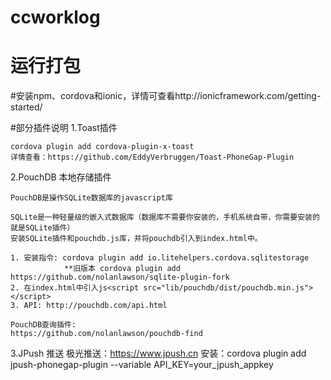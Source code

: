 # ccworklog

# 运行打包
  #安装npm、cordova和ionic，详情可查看http://ionicframework.com/getting-started/

#部分插件说明
  1.Toast插件
  
    cordova plugin add cordova-plugin-x-toast
    详情查看：https://github.com/EddyVerbruggen/Toast-PhoneGap-Plugin

  2.PouchDB 本地存储插件
  
    PouchDB是操作SQLite数据库的javascript库
  
    SQLite是一种轻量级的嵌入式数据库（数据库不需要你安装的，手机系统自带，你需要安装的就是SQLite插件）
    安装SQLite插件和pouchdb.js库，并将pouchdb引入到index.html中。
  
    1. 安装指令: cordova plugin add io.litehelpers.cordova.sqlitestorage
                **旧版本 cordova plugin add https://github.com/nolanlawson/sqlite-plugin-fork
    2. 在index.html中引入js<script src="lib/pouchdb/dist/pouchdb.min.js"></script>
    3. API: http://pouchdb.com/api.html
  
    PouchDB查询插件:
    https://github.com/nolanlawson/pouchdb-find
    
  3.JPush 推送
    极光推送：https://www.jpush.cn
    安装：cordova plugin add jpush-phonegap-plugin --variable API_KEY=your_jpush_appkey
    